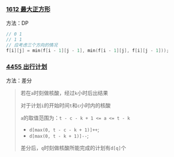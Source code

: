 ### [1612 最大正方形](https://www.acwing.com/problem/content/1614/)

方法：DP

```cpp
// 0 1
// 1 1
// 应考虑三个方向的情况
f[i][j] = min(f[i - 1][j - 1], min(f[i - 1][j], f[i][j - 1]));
```



### [4455 出行计划](https://www.acwing.com/problem/content/4458/)

方法：差分

> 若在`a`时刻做核酸，经过`k`小时后出结果
>
> 对于计划`i`的开始时间`t`和`c`小时内的核酸
>
> `a`的取值范围为：`t - c - k + 1 <= a <= t - k`
>
> - `d[max(0, t - c - k + 1)]++`;
> - `d[max(0, t - k + 1)]--`;
>
> 差分后，`q`时刻做核酸所能完成的计划有`d[q]`个